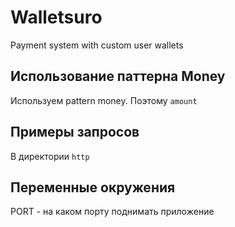 # Walletsuro

Payment system with custom user wallets

## Использование паттерна Money

Используем pattern money. Поэтому `amount `

## Примеры запросов

В директории `http`

## Переменные окружения

PORT - на каком порту поднимать приложение

